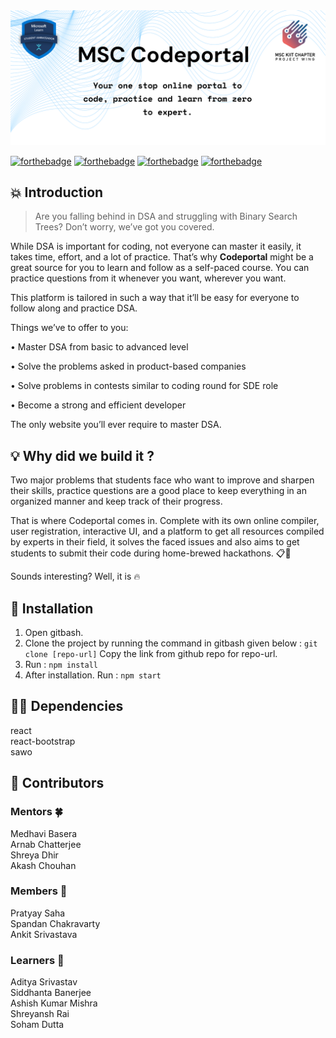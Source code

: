 <img src="./FRONTEND/public/msccodeportal.png" />

[![forthebadge](https://forthebadge.com/images/badges/built-by-developers.svg)](https://forthebadge.com)
[![forthebadge](https://forthebadge.com/images/badges/made-with-javascript.svg)](https://forthebadge.com)
[![forthebadge](https://forthebadge.com/images/badges/powered-by-black-magic.svg)](https://forthebadge.com)
[![forthebadge](https://forthebadge.com/images/badges/built-with-love.svg)](https://forthebadge.com)


## 💥 Introduction
>	Are you falling behind in DSA and struggling with Binary Search Trees? Don’t worry, we’ve got you covered.

While DSA is important for coding, not everyone can master it easily, it takes time, effort, and a lot of practice. That’s why <b>Codeportal</b> might be a great source for you to learn and follow as a self-paced course. You can practice questions from it whenever you want, wherever you want. 

This platform is tailored in such a way that it’ll be easy for everyone to follow along and practice DSA.

Things we’ve to offer to you:

•	Master DSA from basic to advanced level

•	Solve the problems asked in product-based companies

•	Solve problems in contests similar to coding round for SDE role

•	Become a strong and efficient developer

The only website you’ll ever require to master DSA. 


## 💡 Why did we build it ?

Two major problems that students face who want to improve and sharpen their skills, practice questions are a good place to keep everything in an organized manner and keep track of their progress.

That is where Codeportal comes in. Complete with its own online compiler, user registration, interactive UI, and a platform to get all resources compiled by experts in their field, it solves the faced issues and also aims to get students to submit their code during home-brewed hackathons. 📋💯

Sounds interesting? Well, it is 🔥

## 🚀 Installation

1. Open gitbash.
2. Clone the project by running the command in gitbash given below :
    `git clone [repo-url]`
   Copy the link from github repo for repo-url. 
3. Run : 
    `npm install`
4. After installation.
   Run : 
    `npm start`

## 👨‍💻 Dependencies

react  
react-bootstrap  
sawo  


## 🛑 Contributors

### Mentors 🍀
Medhavi Basera <br>
Arnab Chatterjee <br>
Shreya Dhir <br>
Akash Chouhan <br>

### Members 🐛
Pratyay Saha  <br>
Spandan Chakravarty  <br>
Ankit Srivastava  <br>

### Learners 🌱
Aditya Srivastav  <br>
Siddhanta Banerjee  <br>
Ashish Kumar Mishra  <br>
Shreyansh Rai  <br>
Soham Dutta  <br>
